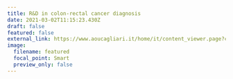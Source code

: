```yaml
---
title: R&D in colon-rectal cancer diagnosis
date: 2021-03-02T11:15:23.430Z
draft: false
featured: false
external_link: https://www.aoucagliari.it/home/it/content_viewer.page?contentId=BND89869
image:
  filename: featured
  focal_point: Smart
  preview_only: false
---
```

